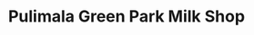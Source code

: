 ---
title: "Pulimala Green Park Milk Shop"
url: /vazhakulam/pulimala-green-park-milk-shop/
shop: dairy
---